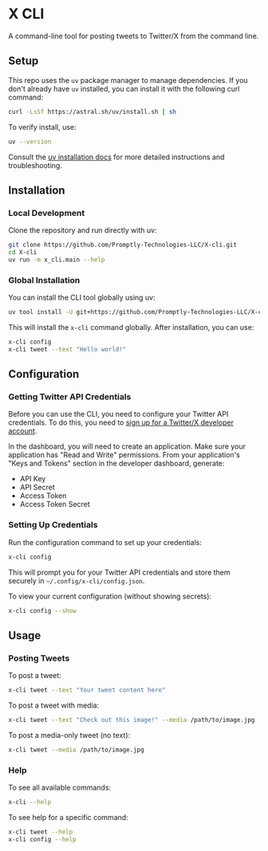 # X CLI

A command-line tool for posting tweets to Twitter/X from the command line.

## Setup

This repo uses the `uv` package manager to manage dependencies. If you don't already have `uv` installed, you can install it with the following curl command:

```bash
curl -LsSf https://astral.sh/uv/install.sh | sh
```

To verify install, use:

```bash
uv --version
```

Consult the [uv installation docs](https://astral.sh/uv/) for more detailed instructions and troubleshooting.

## Installation

### Local Development

Clone the repository and run directly with uv:

```bash
git clone https://github.com/Promptly-Technologies-LLC/X-cli.git
cd X-cli
uv run -m x_cli.main --help
```

### Global Installation

You can install the CLI tool globally using uv:

```bash
uv tool install -U git+https://github.com/Promptly-Technologies-LLC/X-cli.git
```

This will install the `x-cli` command globally. After installation, you can use:

```bash
x-cli config
x-cli tweet --text "Hello world!"
```

## Configuration

### Getting Twitter API Credentials

Before you can use the CLI, you need to configure your Twitter API credentials. To do this, you need to [sign up for a Twitter/X developer account](https://developer.twitter.com/).

In the dashboard, you will need to create an application. Make sure your application has "Read and Write" permissions. From your application's "Keys and Tokens" section in the developer dashboard, generate:

- API Key
- API Secret  
- Access Token
- Access Token Secret

### Setting Up Credentials

Run the configuration command to set up your credentials:

```bash
x-cli config
```

This will prompt you for your Twitter API credentials and store them securely in `~/.config/x-cli/config.json`.

To view your current configuration (without showing secrets):

```bash
x-cli config --show
```

## Usage

### Posting Tweets

To post a tweet:

```bash
x-cli tweet --text "Your tweet content here"
```

To post a tweet with media:

```bash
x-cli tweet --text "Check out this image!" --media /path/to/image.jpg
```

To post a media-only tweet (no text):

```bash
x-cli tweet --media /path/to/image.jpg
```

### Help

To see all available commands:

```bash
x-cli --help
```

To see help for a specific command:

```bash
x-cli tweet --help
x-cli config --help
```
